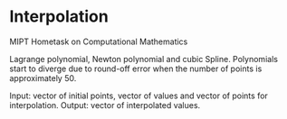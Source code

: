 # Interpolation
MIPT Hometask on Computational Mathematics

Lagrange polynomial, Newton polynomial and cubic Spline. Polynomials start to diverge due to round-off error 
when the number of points is approximately 50.

Input: vector of initial points, vector of values and vector of points for interpolation.
Output: vector of interpolated values.
